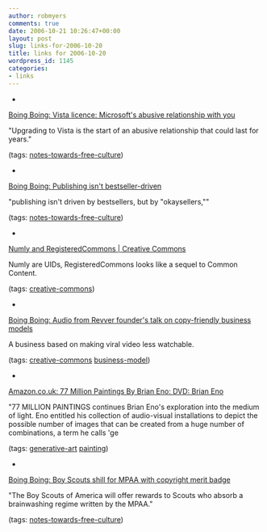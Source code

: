 ```yaml
---
author: robmyers
comments: true
date: 2006-10-21 10:26:47+00:00
layout: post
slug: links-for-2006-10-20
title: links for 2006-10-20
wordpress_id: 1145
categories:
- links
---
```


  

  *   


[Boing Boing: Vista licence: Microsoft's abusive relationship with you](http://www.boingboing.net/2006/10/19/vista_licence_micros.html)

  


"Upgrading to Vista is the start of an abusive relationship that could last for years."

  


(tags: [notes-towards-free-culture](http://del.icio.us/robmyers/notes-towards-free-culture))

  

  

  *   


[Boing Boing: Publishing isn't bestseller-driven](http://www.boingboing.net/2006/10/19/publishing_isnt_best.html)

  


"publishing isn't driven by bestsellers, but by "okaysellers,""

  


(tags: [notes-towards-free-culture](http://del.icio.us/robmyers/notes-towards-free-culture))

  

  

  *   


[Numly and RegisteredCommons | Creative Commons](http://creativecommons.org/weblog/entry/6111)

  


Numly are UIDs, RegisteredCommons looks like a sequel to Common Content.

  


(tags: [creative-commons](http://del.icio.us/robmyers/creative-commons))

  

  

  *   


[Boing Boing: Audio from Revver founder's talk on copy-friendly business models](http://www.boingboing.net/2006/10/19/audio_from_revver_fo.html)

  


A business based on making viral video less watchable.

  


(tags: [creative-commons](http://del.icio.us/robmyers/creative-commons) [business-model](http://del.icio.us/robmyers/business-model))

  

  

  *   


[Amazon.co.uk: 77 Million Paintings By Brian Eno: DVD: Brian Eno](http://www.amazon.co.uk/77-Million-Paintings-Brian-Eno/dp/B000EMSU2O?tag2=informationae-20)

  


"77 MILLION PAINTINGS continues Brian Eno's exploration into the medium of light. Eno entitled his collection of audio-visual installations to depict the possible number of images that can be created from a huge number of combinations, a term he calls 'ge

  


(tags: [generative-art](http://del.icio.us/robmyers/generative-art) [painting](http://del.icio.us/robmyers/painting))

  

  

  *   


[Boing Boing: Boy Scouts shill for MPAA with copyright merit badge](http://www.boingboing.net/2006/10/20/boy_scouts_shill_for.html)

  


"The Boy Scouts of America will offer rewards to Scouts who absorb a brainwashing regime written by the MPAA."

  


(tags: [notes-towards-free-culture](http://del.icio.us/robmyers/notes-towards-free-culture))

  

  
  


